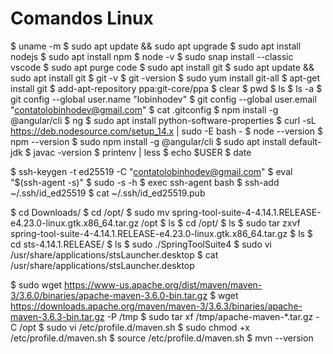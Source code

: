 # Comandos Linux

$ uname -m
$ sudo apt update && sudo apt upgrade
$ sudo apt install nodejs
$ sudo apt install npm
$ node -v
$ sudo snap install --classic vscode
$ sudo apt purge code
$ sudo apt install git
$ sudo apt update && sudo apt install git
$ git -v
$ git -version
$ sudo yum install git-all
$ apt-get install git
$ add-apt-repository ppa:git-core/ppa
$ clear
$ pwd
$ ls
$ ls -a
$ git config --global user.name "lobinhodev"
$ git config --global user.email "contatolobinhodev@gmail.com"
$ cat .gitconfig
$ npm install -g @angular/cli
$ ng
$ sudo apt install python-software-properties
$ curl -sL https://deb.nodesource.com/setup_14.x | sudo -E bash -
$ node --version
$ npm --version
$ sudo npm install -g @angular/cli
$ sudo apt install default-jdk
$ javac -version
$ printenv | less
$ echo $USER
$ date

$ ssh-keygen -t ed25519 -C "contatolobinhodev@gmail.com"
$ eval "$(ssh-agent -s)"
$ sudo -s -h
$ exec ssh-agent bash
$ ssh-add ~/.ssh/id_ed25519
$ cat ~/.ssh/id_ed25519.pub

$ cd Downloads/
$ cd /opt/
$ sudo mv spring-tool-suite-4-4.14.1.RELEASE-e4.23.0-linux.gtk.x86_64.tar.gz /opt
$ ls
$ cd /opt/
$ ls
$ sudo tar zxvf spring-tool-suite-4-4.14.1.RELEASE-e4.23.0-linux.gtk.x86_64.tar.gz 
$ ls
$ cd sts-4.14.1.RELEASE/
$ ls
$ sudo ./SpringToolSuite4
$ sudo vi /usr/share/applications/stsLauncher.desktop
$ cat  /usr/share/applications/stsLauncher.desktop

$ sudo wget https://www-us.apache.org/dist/maven/maven-3/3.6.0/binaries/apache-maven-3.6.0-bin.tar.gz
$ wget https://downloads.apache.org/maven/maven-3/3.6.3/binaries/apache-maven-3.6.3-bin.tar.gz -P /tmp
$ sudo tar xf /tmp/apache-maven-*.tar.gz -C /opt
$ sudo vi /etc/profile.d/maven.sh
$ sudo chmod +x /etc/profile.d/maven.sh
$ source /etc/profile.d/maven.sh
$ mvn --version




